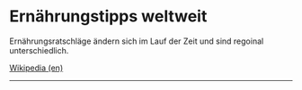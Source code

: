 # Ernährungstipps weltweit

Ernährungsratschläge ändern sich im Lauf der Zeit und sind regoinal unterschiedlich.

[Wikipedia (en)](https://en.wikipedia.org/wiki/List_of_nutrition_guides)

---
